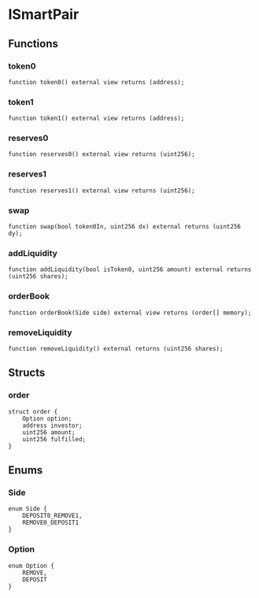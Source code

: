# ISmartPair

## Functions
### token0


```solidity
function token0() external view returns (address);
```

### token1


```solidity
function token1() external view returns (address);
```

### reserves0


```solidity
function reserves0() external view returns (uint256);
```

### reserves1


```solidity
function reserves1() external view returns (uint256);
```

### swap


```solidity
function swap(bool token0In, uint256 dx) external returns (uint256 dy);
```

### addLiquidity


```solidity
function addLiquidity(bool isToken0, uint256 amount) external returns (uint256 shares);
```

### orderBook


```solidity
function orderBook(Side side) external view returns (order[] memory);
```

### removeLiquidity


```solidity
function removeLiquidity() external returns (uint256 shares);
```

## Structs
### order

```solidity
struct order {
    Option option;
    address investor;
    uint256 amount;
    uint256 fulfilled;
}
```

## Enums
### Side

```solidity
enum Side {
    DEPOSIT0_REMOVE1,
    REMOVE0_DEPOSIT1
}
```

### Option

```solidity
enum Option {
    REMOVE,
    DEPOSIT
}
```

